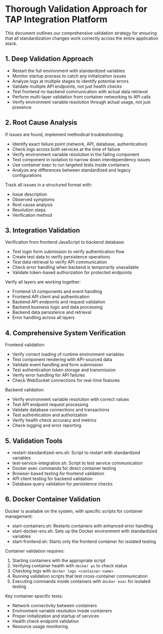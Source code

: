 # Thorough Validation Approach for TAP Integration Platform

This document outlines our comprehensive validation strategy for ensuring that all standardization changes work correctly across the entire application stack.

## 1. Deep Validation Approach

- Restart the full environment with standardized variables
- Monitor startup process to catch any initialization issues
- Analyze logs at multiple stages to identify potential errors
- Validate multiple API endpoints, not just health checks
- Test frontend-to-backend communication with actual data retrieval
- Perform multi-layer validation from container networking to API calls
- Verify environment variable resolution through actual usage, not just presence

## 2. Root Cause Analysis

If issues are found, implement methodical troubleshooting:
- Identify exact failure point (network, API, database, authentication)
- Check logs across both services at the time of failure
- Verify environment variable resolution in the failing component
- Test component in isolation to narrow down interdependency issues
- Use container exec to run targeted tests inside containers
- Analyze any differences between standardized and legacy configurations

Track all issues in a structured format with:
- Issue description
- Observed symptoms
- Root cause analysis
- Resolution steps
- Verification method

## 3. Integration Validation

Verification from frontend JavaScript to backend database:
- Test login form submission to verify authentication flow
- Create test data to verify persistence operations
- Test data retrieval to verify API communication
- Check error handling when backend is temporarily unavailable
- Validate token-based authorization for protected endpoints

Verify all layers are working together:
- Frontend UI components and event handling
- Frontend API client and authentication
- Backend API endpoints and request validation
- Backend business logic and data processing
- Backend data persistence and retrieval
- Error handling across all layers

## 4. Comprehensive System Verification

Frontend validation:
- Verify correct loading of runtime environment variables
- Test component rendering with API-sourced data
- Validate event handling and form submission
- Test authentication token storage and transmission
- Verify error handling for API failures
- Check WebSocket connections for real-time features

Backend validation:
- Verify environment variable resolution with correct values
- Test API endpoint request processing
- Validate database connections and transactions
- Test authentication and authorization
- Verify health check accuracy and metrics
- Check logging and error reporting

## 5. Validation Tools

- restart-standardized-env.sh: Script to restart with standardized variables
- test-service-integration.sh: Script to test service communication
- Docker exec commands for direct container testing
- Browser-based testing for frontend validation
- API client testing for backend validation
- Database query validation for persistence checks

## 6. Docker Container Validation

Docker is available on the system, with specific scripts for container management:

- start-containers.sh: Restarts containers with enhanced error handling
- start-docker-env.sh: Sets up the Docker environment with standardized variables
- start-frontend.sh: Starts only the frontend container for isolated testing

Container validation requires:
1. Starting containers with the appropriate script
2. Verifying container health with `docker ps` to check status
3. Checking logs with `docker logs <container-name>`
4. Running validation scripts that test cross-container communication
5. Executing commands inside containers with `docker exec` for isolated testing

Key container-specific tests:
- Network connectivity between containers
- Environment variable resolution inside containers
- Proper initialization and startup of services
- Health check endpoint validation
- Resource usage monitoring